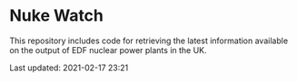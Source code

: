# Nuke Watch

This repository includes code for retrieving the latest information available on the output of EDF nuclear power plants in the UK.

Last updated: 2021-02-17 23:21
